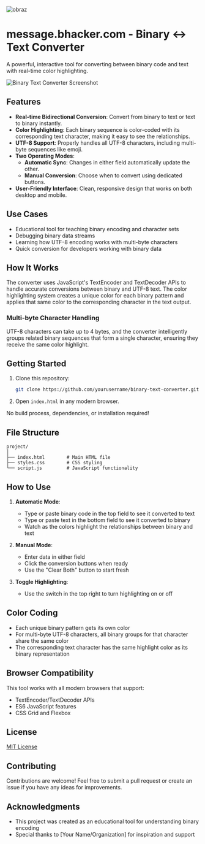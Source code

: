 
![obraz](https://github.com/user-attachments/assets/c4ccb5fe-c5ae-4091-8086-d8a9612a74ca)

# message.bhacker.com - Binary ↔ Text Converter

A powerful, interactive tool for converting between binary code and text with real-time color highlighting.

![Binary Text Converter Screenshot](https://via.placeholder.com/800x450)


## Features

- **Real-time Bidirectional Conversion**: Convert from binary to text or text to binary instantly.
- **Color Highlighting**: Each binary sequence is color-coded with its corresponding text character, making it easy to see the relationships.
- **UTF-8 Support**: Properly handles all UTF-8 characters, including multi-byte sequences like emoji.
- **Two Operating Modes**:
  - **Automatic Sync**: Changes in either field automatically update the other.
  - **Manual Conversion**: Choose when to convert using dedicated buttons.
- **User-Friendly Interface**: Clean, responsive design that works on both desktop and mobile.

## Use Cases

- Educational tool for teaching binary encoding and character sets
- Debugging binary data streams
- Learning how UTF-8 encoding works with multi-byte characters
- Quick conversion for developers working with binary data

## How It Works

The converter uses JavaScript's TextEncoder and TextDecoder APIs to handle accurate conversions between binary and UTF-8 text. The color highlighting system creates a unique color for each binary pattern and applies that same color to the corresponding character in the text output.

### Multi-byte Character Handling

UTF-8 characters can take up to 4 bytes, and the converter intelligently groups related binary sequences that form a single character, ensuring they receive the same color highlight.

## Getting Started

1. Clone this repository:
   ```bash
   git clone https://github.com/yourusername/binary-text-converter.git
   ```

2. Open `index.html` in any modern browser.

No build process, dependencies, or installation required!

## File Structure

```
project/
│
├── index.html        # Main HTML file
├── styles.css        # CSS styling
└── script.js         # JavaScript functionality
```

## How to Use

1. **Automatic Mode**:
   - Type or paste binary code in the top field to see it converted to text
   - Type or paste text in the bottom field to see it converted to binary
   - Watch as the colors highlight the relationships between binary and text

2. **Manual Mode**:
   - Enter data in either field
   - Click the conversion buttons when ready
   - Use the "Clear Both" button to start fresh

3. **Toggle Highlighting**:
   - Use the switch in the top right to turn highlighting on or off

## Color Coding

- Each unique binary pattern gets its own color
- For multi-byte UTF-8 characters, all binary groups for that character share the same color
- The corresponding text character has the same highlight color as its binary representation

## Browser Compatibility

This tool works with all modern browsers that support:
- TextEncoder/TextDecoder APIs
- ES6 JavaScript features
- CSS Grid and Flexbox

## License

[MIT License](LICENSE)

## Contributing

Contributions are welcome! Feel free to submit a pull request or create an issue if you have any ideas for improvements.

## Acknowledgments

- This project was created as an educational tool for understanding binary encoding
- Special thanks to [Your Name/Organization] for inspiration and support
